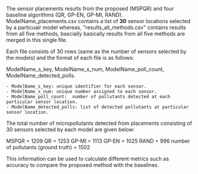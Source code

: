 The sensor placements results from the proposed (MSPQR) and four baseline algorithms (QR, GP-EN, GP-MI, RAND). 
ModelName_placements.csv contains a list of **30** sensor locations selected by a particualr model whereas, "results_all_methods.csv" 
contains results from all five methods, bascially basically results from all five methods are merged in this single file.

Each file consists of 30 rows (same as the number of sensors selected by the models) and the format of each file is as follows:

ModelName_s_key, ModelName_s_num, ModelName_poll_count, ModelName_detected_polls.

    - ModelName_s_key: unique identifier for each sensor.
    - ModelName_s_num: unique number assigned to each sensor.
    - ModelName_poll_count:  number of pollutants detected at each particular sensor location.
    - ModelName_detected_polls: list of detected pollutants at particular sensor location.


The total number of micropollutants detected from placements consisting of 30 sensors selected by each model are given below:

MSPQR = 1209
QR = 1253
GP-MI = 1113
GP-EN = 1025
RAND = 996
number of pollutants (ground truth) = 1502

This information can be used to calculate different metrics such as accuracy to compare the proposed method with the baselines.
